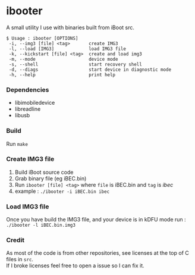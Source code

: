 # ibooter
A small utility I use with binaries built from iBoot src. 

```
$ Usage : ibooter [OPTIONS]
 -i, --img3 [file] <tag>       create IMG3
 -l, --load [IMG3]             load IMG3 file
 -k, --kickstart [file] <tag>  create and load img3
 -m, --mode                    device mode
 -s, --shell                   start recovery shell
 -d, --diags                   start device in diagnostic mode
 -h, --help                    print help
```

### Dependencies
 - libimobiledevice
 - libreadline
 - libusb
 
### Build
 
Run `make`

### Create IMG3 file 
1) Build iBoot source code
2) Grab binary file (eg iBEC.bin)
3) Run `ibooter [file] <tag>` where `file` is iBEC.bin and `tag` is _ibec_
4) example : `./ibooter -i iBEC.bin ibec`

### Load IMG3 file
Once you have build the IMG3 file, and your device is in kDFU mode run : <br>
`./ibooter -l iBEC.bin.img3`

### Credit

As most of the code is from other repositories, see licenses at the top of C files in `src`. <br>
If I broke licenses feel free to open a issue so I can fix it. 
